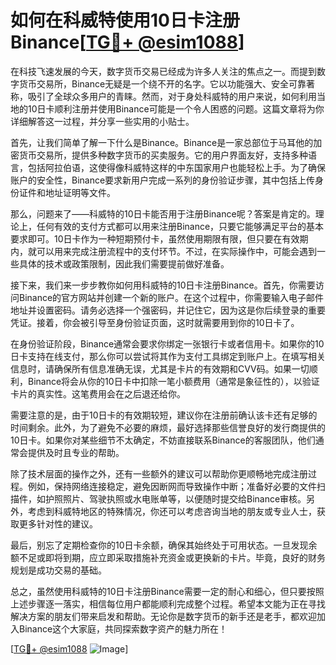 # 如何在科威特使用10日卡注册Binance[[TG💪+ @esim1088](https://t.me/s/esim1088)]

在科技飞速发展的今天，数字货币交易已经成为许多人关注的焦点之一。而提到数字货币交易所，Binance无疑是一个绕不开的名字。它以功能强大、安全可靠著称，吸引了全球众多用户的青睐。然而，对于身处科威特的用户来说，如何利用当地的10日卡顺利注册并使用Binance可能是一个令人困惑的问题。这篇文章将为你详细解答这一过程，并分享一些实用的小贴士。

首先，让我们简单了解一下什么是Binance。Binance是一家总部位于马耳他的加密货币交易所，提供多种数字货币的买卖服务。它的用户界面友好，支持多种语言，包括阿拉伯语，这使得像科威特这样的中东国家用户也能轻松上手。为了确保账户的安全性，Binance要求新用户完成一系列的身份验证步骤，其中包括上传身份证件和地址证明等文件。

那么，问题来了——科威特的10日卡能否用于注册Binance呢？答案是肯定的。理论上，任何有效的支付方式都可以用来注册Binance，只要它能够满足平台的基本要求即可。10日卡作为一种短期预付卡，虽然使用期限有限，但只要在有效期内，就可以用来完成注册流程中的支付环节。不过，在实际操作中，可能会遇到一些具体的技术或政策限制，因此我们需要提前做好准备。

接下来，我们来一步步教你如何用科威特的10日卡注册Binance。首先，你需要访问Binance的官方网站并创建一个新的账户。在这个过程中，你需要输入电子邮件地址并设置密码。请务必选择一个强密码，并记住它，因为这是你后续登录的重要凭证。接着，你会被引导至身份验证页面，这时就需要用到你的10日卡了。

在身份验证阶段，Binance通常会要求你绑定一张银行卡或者信用卡。如果你的10日卡支持在线支付，那么你可以尝试将其作为支付工具绑定到账户上。在填写相关信息时，请确保所有信息准确无误，尤其是卡片的有效期和CVV码。如果一切顺利，Binance将会从你的10日卡中扣除一笔小额费用（通常是象征性的），以验证卡片的真实性。这笔费用会在之后退还给你。

需要注意的是，由于10日卡的有效期较短，建议你在注册前确认该卡还有足够的时间剩余。此外，为了避免不必要的麻烦，最好选择那些信誉良好的发行商提供的10日卡。如果你对某些细节不太确定，不妨直接联系Binance的客服团队，他们通常会提供及时且专业的帮助。

除了技术层面的操作之外，还有一些额外的建议可以帮助你更顺畅地完成注册过程。例如，保持网络连接稳定，避免因断网而导致操作中断；准备好必要的文件扫描件，如护照照片、驾驶执照或水电账单等，以便随时提交给Binance审核。另外，考虑到科威特地区的特殊情况，你还可以考虑咨询当地的朋友或专业人士，获取更多针对性的建议。

最后，别忘了定期检查你的10日卡余额，确保其始终处于可用状态。一旦发现余额不足或即将到期，应立即采取措施补充资金或更换新的卡片。毕竟，良好的财务规划是成功交易的基础。

总之，虽然使用科威特的10日卡注册Binance需要一定的耐心和细心，但只要按照上述步骤逐一落实，相信每位用户都能顺利完成整个过程。希望本文能为正在寻找解决方案的朋友们带来启发和帮助。无论你是数字货币的新手还是老手，都欢迎加入Binance这个大家庭，共同探索数字资产的魅力所在！

[[TG💪+ @esim1088](https://t.me/s/esim1088) ![Image](https://i.postimg.cc/4NQfJmqS/Snipaste-2025-05-13-00-14-12.png)]